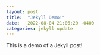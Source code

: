 ```yaml
---
layout: post
title:  "Jekyll Demo!"
date:   2022-08-04 21:06:29 -0400
categories: jekyll update
---
```

This is a demo of a Jekyll post!